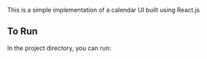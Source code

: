 This is a simple implementation of a calendar UI built using React.js

## To Run

In the project directory, you can run:
